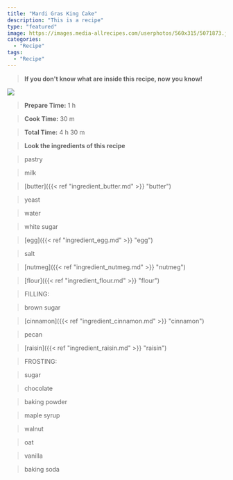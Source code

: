 ```yaml
---
title: "Mardi Gras King Cake"
description: "This is a recipe"
type: "featured"
image: https://images.media-allrecipes.com/userphotos/560x315/5071873.jpg
categories: 
  - "Recipe"
tags: 
  - "Recipe"
---
```



>**If you don't know what are inside this recipe, now you know!**

![](../images/Recipes-Banner.jpg)
> **Prepare Time:** 1 h


> **Cook Time:** 30 m


> **Total Time:** 4 h 30 m

> **Look the ingredients of this recipe**

> pastry

> milk

> [butter]({{< ref "ingredient_butter.md" >}} "butter")

> yeast

> water

> white sugar

> [egg]({{< ref "ingredient_egg.md" >}} "egg")

> salt

> [nutmeg]({{< ref "ingredient_nutmeg.md" >}} "nutmeg")

> [flour]({{< ref "ingredient_flour.md" >}} "flour")

> FILLING:

> brown sugar

> [cinnamon]({{< ref "ingredient_cinnamon.md" >}} "cinnamon")

> pecan

> [raisin]({{< ref "ingredient_raisin.md" >}} "raisin")

> FROSTING:

> sugar

> chocolate

> baking powder

> maple syrup

> walnut

> oat

> vanilla

> baking soda

